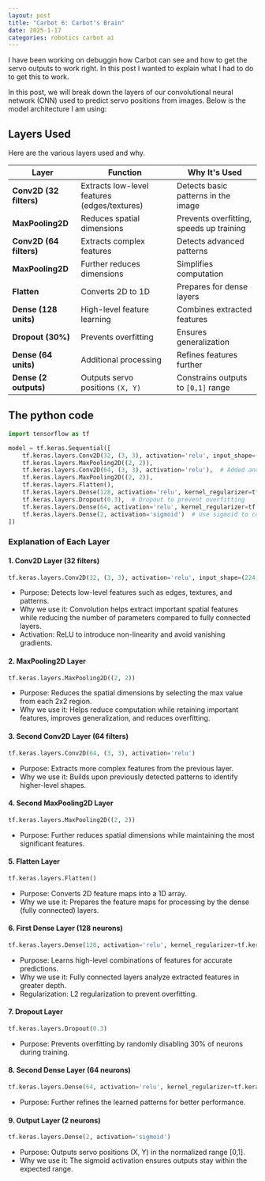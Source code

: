```yaml
---
layout: post
title: "Carbot 6: Carbot's Brain"
date: 2025-1-17
categories: robotics carbot ai
---
```


I have been working on debuggin how Carbot can see and how to get the servo outputs to work right.  In this post I wanted to explain what I had to do to get this to work.

In this post, we will break down the layers of our convolutional neural network (CNN) used to predict servo positions from images. Below is the model architecture I am using:



## Layers Used
Here are the various layers used and why.

| Layer                | Function                                      | Why It's Used                            |
|----------------------|----------------------------------------------|-----------------------------------------|
| **Conv2D (32 filters)** | Extracts low-level features (edges/textures) | Detects basic patterns in the image     |
| **MaxPooling2D**     | Reduces spatial dimensions                   | Prevents overfitting, speeds up training |
| **Conv2D (64 filters)** | Extracts complex features                   | Detects advanced patterns               |
| **MaxPooling2D**     | Further reduces dimensions                   | Simplifies computation                  |
| **Flatten**          | Converts 2D to 1D                            | Prepares for dense layers               |
| **Dense (128 units)** | High-level feature learning                  | Combines extracted features             |
| **Dropout (30%)**    | Prevents overfitting                         | Ensures generalization                  |
| **Dense (64 units)** | Additional processing                        | Refines features further                |
| **Dense (2 outputs)** | Outputs servo positions `(X, Y)`             | Constrains outputs to `[0,1]` range     |


## The python code

```python
import tensorflow as tf

model = tf.keras.Sequential([
    tf.keras.layers.Conv2D(32, (3, 3), activation='relu', input_shape=(224, 224, 3)),
    tf.keras.layers.MaxPooling2D((2, 2)),
    tf.keras.layers.Conv2D(64, (3, 3), activation='relu'),  # Added another convolutional layer
    tf.keras.layers.MaxPooling2D((2, 2)),
    tf.keras.layers.Flatten(),
    tf.keras.layers.Dense(128, activation='relu', kernel_regularizer=tf.keras.regularizers.l2(0.01)),  # Increase neurons, add L2 regularization
    tf.keras.layers.Dropout(0.3),  # Dropout to prevent overfitting
    tf.keras.layers.Dense(64, activation='relu', kernel_regularizer=tf.keras.regularizers.l2(0.01)),
    tf.keras.layers.Dense(2, activation='sigmoid')  # Use sigmoid to constrain output to [0,1]
])
```

### Explanation of Each Layer
#### 1. Conv2D Layer (32 filters)
```python
tf.keras.layers.Conv2D(32, (3, 3), activation='relu', input_shape=(224, 224, 3))
```
* Purpose: Detects low-level features such as edges, textures, and patterns.
* Why we use it: Convolution helps extract important spatial features while reducing the number of parameters compared to fully connected layers.
* Activation: ReLU to introduce non-linearity and avoid vanishing gradients.

#### 2. MaxPooling2D Layer
```python
tf.keras.layers.MaxPooling2D((2, 2))
```
* Purpose: Reduces the spatial dimensions by selecting the max value from each 2x2 region.
* Why we use it: Helps reduce computation while retaining important features, improves generalization, and reduces overfitting.

#### 3. Second Conv2D Layer (64 filters)
```python
tf.keras.layers.Conv2D(64, (3, 3), activation='relu')
```
* Purpose: Extracts more complex features from the previous layer.
* Why we use it: Builds upon previously detected patterns to identify higher-level shapes.

#### 4. Second MaxPooling2D Layer
```python
tf.keras.layers.MaxPooling2D((2, 2))
```
* Purpose: Further reduces spatial dimensions while maintaining the most significant features.

#### 5. Flatten Layer
```python
tf.keras.layers.Flatten()
```
* Purpose: Converts 2D feature maps into a 1D array.
* Why we use it: Prepares the feature maps for processing by the dense (fully connected) layers.

#### 6. First Dense Layer (128 neurons)
```python
tf.keras.layers.Dense(128, activation='relu', kernel_regularizer=tf.keras.regularizers.l2(0.01))
```
* Purpose: Learns high-level combinations of features for accurate predictions.
* Why we use it: Fully connected layers analyze extracted features in greater depth.
* Regularization: L2 regularization to prevent overfitting.

#### 7. Dropout Layer
```python
tf.keras.layers.Dropout(0.3)
```
* Purpose: Prevents overfitting by randomly disabling 30% of neurons during training.

#### 8. Second Dense Layer (64 neurons)
```python
tf.keras.layers.Dense(64, activation='relu', kernel_regularizer=tf.keras.regularizers.l2(0.01))
```
* Purpose: Further refines the learned patterns for better performance.

#### 9. Output Layer (2 neurons)
```python
tf.keras.layers.Dense(2, activation='sigmoid')
```
* Purpose: Outputs servo positions (X, Y) in the normalized range [0,1].
* Why we use it: The sigmoid activation ensures outputs stay within the expected range.
